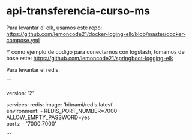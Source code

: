 # api-transferencia-curso-ms

Para levantar el elk, usamos este repo: https://github.com/lemoncode21/docker-loging-elk/blob/master/docker-compose.yml

Y como ejemplo de codigo para conectarnos con logstash, tomamos de base este: https://github.com/lemoncode21/springboot-logging-elk

Para levantar el redis:

´´´

version: '2'

services:
  redis:
    image: 'bitnami/redis:latest'    
    environment:
      - REDIS_PORT_NUMBER=7000
      - ALLOW_EMPTY_PASSWORD=yes        
    ports:
      - '7000:7000'


´´´
